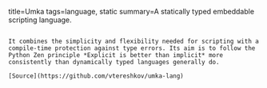 title=Umka
tags=language, static
summary=A statically typed embeddable scripting language.
~~~~~~

It combines the simplicity and flexibility needed for scripting with a compile-time protection against type errors. Its aim is to follow the Python Zen principle *Explicit is better than implicit* more consistently than dynamically typed languages generally do.

[Source](https://github.com/vtereshkov/umka-lang)

